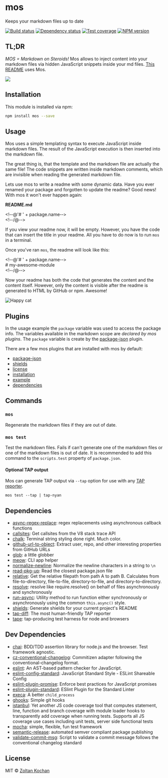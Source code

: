 <!--@'# ' + package.name-->
# mos
<!--/@-->

<!--@package.description-->
Keeps your markdown files up to date
<!--/@-->

<!--@shields.flatSquare('travis', 'deps', 'coveralls', 'npm')-->
[![Build status](https://img.shields.io/travis/zkochan/mos.svg?style=flat-square)](https://travis-ci.org/zkochan/mos)
[![Dependency status](https://img.shields.io/david/zkochan/mos.svg?style=flat-square)](https://david-dm.org/zkochan/mos)
[![Test coverage](https://img.shields.io/coveralls/zkochan/mos.svg?style=flat-square)](https://coveralls.io/r/zkochan/mos?branch=master)
[![NPM version](https://img.shields.io/npm/v/mos.svg?style=flat-square)](https://www.npmjs.com/package/mos)
<!--/@-->


## TL;DR

*MOS = Markdown on Steroids!* Mos allows to inject content into your markdown files via hidden JavaScript snippets inside your md files. [This README](https://raw.githubusercontent.com/zkochan/mos/master/README.md) uses Mos.

![](http://i.imgur.com/tXcB20W.png)


<!--@installation()-->
## Installation

This module is installed via npm:

``` sh
npm install mos --save
```
<!--/@-->


## Usage

Mos uses a simple templating syntax to execute JavaScript inside markdown files. The result of the JavaScript execution is then inserted into the markdown file.

The great thing is, that the template and the markdown file are actually the same file! The code snippets are written inside markdown comments, which are invisible when reading the generated markdown file.

Lets use mos to write a readme with some dynamic data. Have you ever renamed your package and forgotten to update the readme? Good news! With mos it won't ever happen again:

**README.md**

<!&dash;-@'# ' + package.name-&dash;>
<br>
<!&dash;-/@-&dash;>

If you view your readme now, it will be empty. However, you have the code that can insert the title in your readme. All you have to do now is to run `mos` in a terminal.

Once you've ran `mos`, the readme will look like this:

<!&dash;-@'# ' + package.name-&dash;>
<br>
\# my-awesome-module
<br>
<!&dash;-/@-&dash;>

Now your readme has both the code that generates the content and the content itself. However, only the content is visible after the readme is generated to HTML by GitHub or npm. Awesome!

![Happy cat](http://i.imgur.com/JG9BXxe.jpg)


## Plugins

In the usage example the `package` variable was used to access the package info. The variables available in the markdown scope are *declared by mos plugins*. The `package` variable is create by the [package-json](./plugins/package-json) plugin.

There are a few mos plugins that are installed with mos by default:

* [package-json](./plugins/mos-plugin-package-json)
* [shields](./plugins/mos-plugin-shields)
* [license](./plugins/mos-plugin-license)
* [installation](./plugins/mos-plugin-installation)
* [example](./plugins/mos-plugin-example)
* [dependencies](./plugins/mos-plugin-dependencies)


## Commands

### `mos`

Regenerate the markdown files if they are out of date.


### `mos test`

Test the markdown files. Fails if can't generate one of the markdown files or one of the markdown files is out of date. It is recommended to add this command to the `scripts.test` property of `package.json`.


#### Optional TAP output

Mos can generate TAP output via `--tap` option for use with any [TAP reporter](https://github.com/sindresorhus/awesome-tap#reporters).

``` console
mos test --tap | tap-nyan
```


<!--@dependencies()-->
## Dependencies

- [async-regex-replace](https://github.com/pmarkert/async-regex-replace): regex replacements using asynchronous callback functions
- [callsites](https://github.com/sindresorhus/callsites): Get callsites from the V8 stack trace API
- [chalk](https://github.com/chalk/chalk): Terminal string styling done right. Much color.
- [github-url-to-object](https://github.com/zeke/github-url-to-object): Extract user, repo, and other interesting properties from GitHub URLs
- [glob](https://github.com/isaacs/node-glob): a little globber
- [meow](https://github.com/sindresorhus/meow): CLI app helper
- [normalize-newline](https://github.com/sindresorhus/normalize-newline): Normalize the newline characters in a string to `\n`
- [read-pkg-up](https://github.com/sindresorhus/read-pkg-up): Read the closest package.json file
- [relative](https://github.com/jonschlinkert/relative): Get the relative filepath from path A to path B. Calculates from file-to-directory, file-to-file, directory-to-file, and directory-to-directory.
- [resolve](https://github.com/substack/node-resolve): resolve like require.resolve() on behalf of files asynchronously and synchronously
- [run-async](https://github.com/sboudrias/run-async): Utility method to run function either synchronously or asynchronously using the common `this.async()` style.
- [shields](https://github.com/kenany/shields): Generate shields for your current project's README
- [tap-diff](https://github.com/axross/tap-diff): The most human-friendly TAP reporter
- [tape](https://github.com/substack/tape): tap-producing test harness for node and browsers

<!--/@-->


<!--@devDependencies()-->
## Dev Dependencies

- [chai](https://github.com/chaijs/chai): BDD/TDD assertion library for node.js and the browser. Test framework agnostic.
- [cz-conventional-changelog](https://github.com/commitizen/cz-conventional-changelog): Commitizen adapter following the conventional-changelog format.
- [eslint](https://github.com/eslint/eslint): An AST-based pattern checker for JavaScript.
- [eslint-config-standard](https://github.com/feross/eslint-config-standard): JavaScript Standard Style - ESLint Shareable Config
- [eslint-plugin-promise](https://github.com/xjamundx/eslint-plugin-promise): Enforce best practices for JavaScript promises
- [eslint-plugin-standard](https://github.com/xjamundx/eslint-plugin-standard): ESlint Plugin for the Standard Linter
- [execa](https://github.com/sindresorhus/execa): A better `child_process`
- [ghooks](https://github.com/gtramontina/ghooks): Simple git hooks
- [istanbul](https://github.com/gotwarlost/istanbul): Yet another JS code coverage tool that computes statement, line, function and branch coverage with module loader hooks to transparently add coverage when running tests. Supports all JS coverage use cases including unit tests, server side functional tests 
- [mocha](https://github.com/mochajs/mocha): simple, flexible, fun test framework
- [semantic-release](https://github.com/semantic-release/semantic-release): automated semver compliant package publishing
- [validate-commit-msg](https://github.com/kentcdodds/validate-commit-msg): Script to validate a commit message follows the conventional changelog standard

<!--/@-->


<!--@license()-->
## License

MIT © [Zoltan Kochan](http://kochan.io)
<!--/@-->
